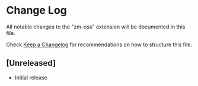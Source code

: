 # Change Log

All notable changes to the "zm-oss" extension will be documented in this file.

Check [Keep a Changelog](http://keepachangelog.com/) for recommendations on how to structure this file.

## [Unreleased]

- Initial release